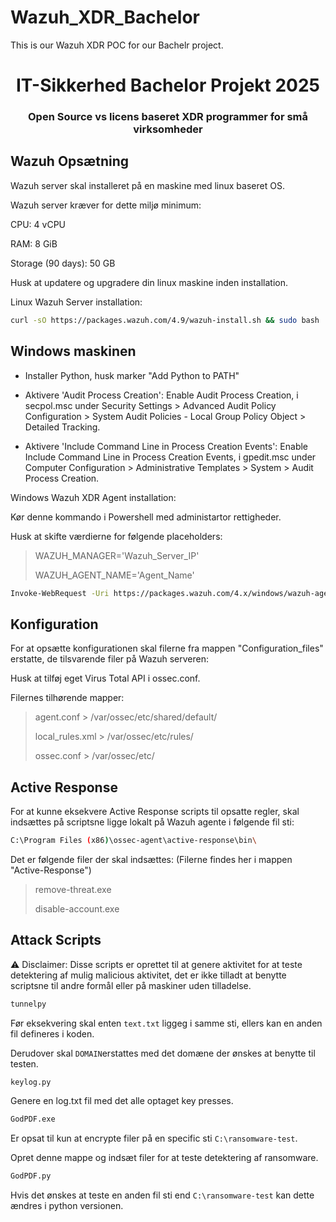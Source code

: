 # Wazuh_XDR_Bachelor
This is our Wazuh XDR POC for our Bachelr project. 
<h1 align="center">IT-Sikkerhed Bachelor Projekt 2025</h1>
<h3 align="center">Open Source vs licens baseret XDR programmer for små virksomheder</h3>


## Wazuh Opsætning
Wazuh server skal installeret på en maskine med linux baseret OS.

Wazuh server kræver for dette miljø minimum: 

CPU: 4 vCPU 

RAM: 8 GiB 

Storage (90 days): 50 GB 

Husk at updatere og upgradere din linux maskine inden installation.

Linux Wazuh Server installation: 
```sh
curl -sO https://packages.wazuh.com/4.9/wazuh-install.sh && sudo bash ./wazuh-install.sh -a
```
## Windows maskinen 
- Installer Python, husk marker "Add Python to PATH"
  
- Aktivere 'Audit Process Creation': 
Enable Audit Process Creation, i secpol.msc under Security Settings > Advanced Audit Policy Configuration > System Audit Policies - Local Group Policy Object > Detailed Tracking.
 
- Aktivere 'Include Command Line in Process Creation Events': 
Enable Include Command Line in Process Creation Events, i gpedit.msc under Computer Configuration > Administrative Templates > System > Audit Process Creation.

Windows Wazuh XDR Agent installation:

Kør denne kommando i Powershell med administartor rettigheder.

Husk at skifte værdierne for følgende placeholders:

> WAZUH_MANAGER='Wazuh_Server_IP'
> 
> WAZUH_AGENT_NAME='Agent_Name'

```sh
Invoke-WebRequest -Uri https://packages.wazuh.com/4.x/windows/wazuh-agent-4.9.2-1.msi -OutFile $env:tmp\wazuh-agent; msiexec.exe /i $env:tmp\wazuh-agent /q WAZUH_MANAGER='Wazuh_Server_IP' WAZUH_AGENT_NAME='Agent_Name'
```

## Konfiguration
For at opsætte konfigurationen skal filerne fra mappen "Configuration_files" erstatte, de tilsvarende filer på Wazuh serveren:

Husk at tilføj eget Virus Total API i ossec.conf. 

Filernes tilhørende mapper:

> agent.conf > /var/ossec/etc/shared/default/
> 
> local_rules.xml > /var/ossec/etc/rules/
> 
> ossec.conf > /var/ossec/etc/

## Active Response
For at kunne eksekvere Active Response scripts til opsatte regler, skal indsættes på scriptsne ligge lokalt på Wazuh agente i følgende fil sti:

```sh
C:\Program Files (x86)\ossec-agent\active-response\bin\
```

Det er følgende filer der skal indsættes: (Filerne findes her i mappen "Active-Response")

> remove-threat.exe
> 
> disable-account.exe


## Attack Scripts

⚠️ Disclaimer: Disse scripts er oprettet til at genere aktivitet for at teste detektering af mulig malicious aktivitet, det er ikke tilladt at benytte scriptsne til andre formål eller på maskiner uden tilladelse. 

```sh
tunnelpy
```

Før eksekvering skal enten ```text.txt``` liggeg i samme sti, ellers kan en anden fil defineres i koden. 

Derudover skal ```DOMAIN```erstattes med det domæne der ønskes at benytte til testen. 

```sh
keylog.py
```
Genere en log.txt fil med det alle optaget key presses. 

```sh
GodPDF.exe
```
Er opsat til kun at encrypte filer på en specific sti ```C:\ransomware-test```. 

Opret denne mappe og indsæt filer for at teste detektering af ransomware.

```sh
GodPDF.py
```
Hvis det ønskes at teste en anden fil sti end ```C:\ransomware-test``` kan dette ændres i python versionen.
